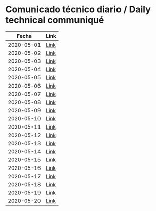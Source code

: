 # Comunicado técnico diario / Daily technical communiqué

| Fecha               | Link        |
| ------------------- | ----------  |
| 2020-05-01   | [Link](https://www.gob.mx/salud/prensa/nuevo-coronavirus-en-el-mundo-covid-19-comunicado-tecnico-diario-241427?idiom=es)  |
| 2020-05-02   | [Link](https://www.gob.mx/salud/prensa/nuevo-coronavirus-en-el-mundo-covid-19-comunicado-tecnico-diario-241474?idiom=es)  |
| 2020-05-03   | [Link](https://www.gob.mx/salud/prensa/nuevo-coronavirus-en-el-mundo-covid-19-comunicado-tecnico-diario-241486?idiom=es)  |
| 2020-05-04   | [Link](https://www.gob.mx/salud/prensa/nuevo-coronavirus-en-el-mundo-covid-19-comunicado-tecnico-diario-241492?idiom=es)  |
| 2020-05-05   | [Link](https://www.gob.mx/salud/prensa/nuevo-coronavirus-en-el-mundo-covid-19-comunicado-tecnico-diario-241647?idiom=es)  |
| 2020-05-06   | [Link](https://www.gob.mx/salud/prensa/nuevo-coronavirus-en-el-mundo-covid-19-comunicado-tecnico-diario-241713?idiom=es)  |
| 2020-05-07   | [Link](https://www.gob.mx/salud/prensa/nuevo-coronavirus-en-el-mundo-covid-19-comunicado-tecnico-diario-241910?idiom=es)  |
| 2020-05-08   | [Link](https://www.gob.mx/salud/prensa/nuevo-coronavirus-en-el-mundo-covid-19-comunicado-tecnico-diario-242032?idiom=es)  |
| 2020-05-09   | [Link](https://www.gob.mx/salud/prensa/nuevo-coronavirus-en-el-mundo-covid-19-comunicado-tecnico-diario-242066?idiom=es)  |
| 2020-05-10   | [Link](https://www.gob.mx/salud/prensa/nuevo-coronavirus-en-el-mundo-covid-19-comunicado-tecnico-diario-242087?idiom=es)  |
| 2020-05-11   | [Link](https://www.gob.mx/salud/prensa/nuevo-coronavirus-en-el-mundo-covid-19-comunicado-tecnico-diario-242208?idiom=es)  |
| 2020-05-12   | [Link](https://www.gob.mx/salud/prensa/nuevo-coronavirus-en-el-mundo-covid-19-comunicado-tecnico-diario-242420?idiom=es)  |
| 2020-05-13   | [Link](https://www.gob.mx/salud/prensa/nuevo-coronavirus-en-el-mundo-covid-19-comunicado-tecnico-diario-242532?idiom=es)  |
| 2020-05-14   | [Link](https://www.gob.mx/salud/prensa/nuevo-coronavirus-en-el-mundo-covid-19-comunicado-tecnico-diario-242650?idiom=es)  |
| 2020-05-15   | [Link](https://www.gob.mx/salud/prensa/nuevo-coronavirus-en-el-mundo-covid-19-comunicado-tecnico-diario-242785?idiom=es)  |
| 2020-05-16   | [Link](https://www.gob.mx/salud/prensa/nuevo-coronavirus-en-el-mundo-covid-19-comunicado-tecnico-diario-242801?idiom=es)  |
| 2020-05-17   | [Link](https://www.gob.mx/salud/prensa/nuevo-coronavirus-en-el-mundo-covid-19-comunicado-tecnico-diario-242887?idiom=es)  |
| 2020-05-18   | [Link](https://www.gob.mx/salud/prensa/nuevo-coronavirus-en-el-mundo-covid-19-comunicado-tecnico-diario-242896?idiom=es)  |
| 2020-05-19   | [Link](https://www.gob.mx/salud/prensa/nuevo-coronavirus-en-el-mundo-covid-19-comunicado-tecnico-diario-243323?idiom=es)  |
| 2020-05-20   | [Link](https://www.gob.mx/salud/prensa/nuevo-coronavirus-en-el-mundo-covid-19-comunicado-tecnico-diario-243417?idiom=es)  |
